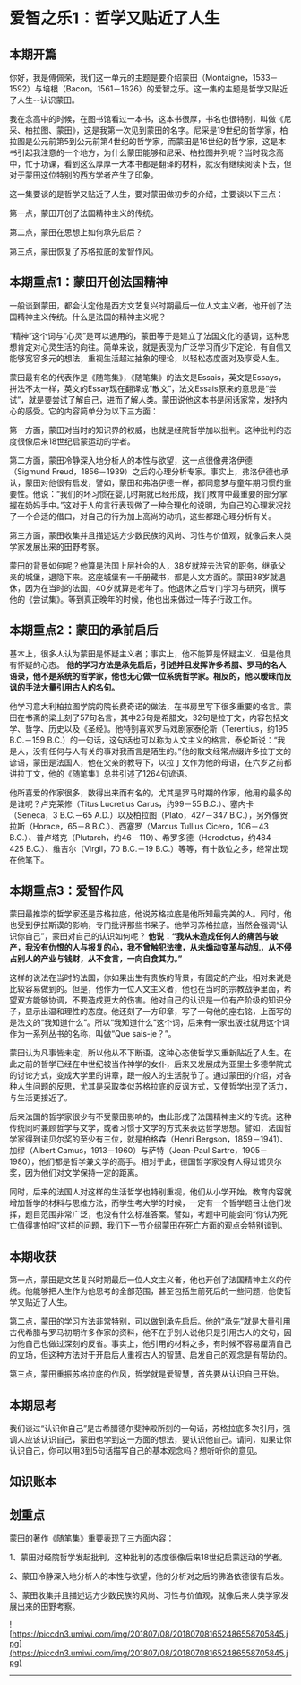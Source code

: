 # 爱智之乐1：哲学又贴近了人生

## 本期开篇

你好，我是傅佩荣，我们这一单元的主题是要介绍蒙田（Montaigne，1533－1592）与培根（Bacon，1561－1626）的爱智之乐。这一集的主题是哲学又贴近了人生--认识蒙田。

我在念高中的时候，在图书馆看过一本书，这本书很厚，书名也很特别，叫做《尼采、柏拉图、蒙田》，这是我第一次见到蒙田的名字。尼采是19世纪的哲学家，柏拉图是公元前第5到公元前第4世纪的哲学家，而蒙田是16世纪的哲学家，这是本书引起我注意的一个地方，为什么蒙田能够和尼采、柏拉图并列呢？当时我念高中，忙于功课，看到这么厚厚一大本书都是翻译的材料，就没有继续阅读下去，但对于蒙田这位特别的西方学者产生了印象。

这一集要谈的是哲学又贴近了人生，要对蒙田做初步的介绍，主要谈以下三点：

第一点，蒙田开创了法国精神主义的传统。

第二点，蒙田在思想上如何承先启后？

第三点，蒙田恢复了苏格拉底的爱智作风。

## 本期重点1：蒙田开创法国精神

一般谈到蒙田，都会认定他是西方文艺复兴时期最后一位人文主义者，他开创了法国精神主义传统。什么是法国的精神主义呢？

“精神”这个词与“心灵”是可以通用的，蒙田等于是建立了法国文化的基调，这种思想肯定对心灵生活的向往。简单来说，就是表现为广泛学习而少下定论，有自信又能够宽容多元的想法，重视生活超过抽象的理论，以轻松态度面对及享受人生。

蒙田最有名的代表作是《随笔集》，《随笔集》的法文是Essais，英文是Essays，拼法不太一样，英文的Essay现在翻译成“散文”，法文Essais原来的意思是“尝试”，就是要尝试了解自己，进而了解人类。蒙田说他这本书是闲话家常，发抒内心的感受。它的内容简单分为以下三方面：

第一方面，蒙田对当时的知识界的权威，也就是经院哲学加以批判。这种批判的态度很像后来18世纪启蒙运动的学者。

第二方面，蒙田冷静深入地分析人的本性与欲望，这一点很像弗洛伊德（Sigmund Freud，1856－1939）之后的心理分析专家。事实上，弗洛伊德也承认，蒙田对他很有启发，譬如，蒙田和弗洛伊德一样，都同意梦与童年期习惯的重要性。他说：“我们的坏习惯在婴儿时期就已经形成，我们教育中最重要的部分掌握在奶妈手中。”这对于人的言行表现做了一种合理化的说明，为自己的心理状况找了一个合适的借口，对自己的行为加上高尚的动机，这些都跟心理分析有关。

第三方面，蒙田收集并且描述远方少数民族的风尚、习性与价值观，就像后来人类学家发展出来的田野考察。

蒙田的背景如何呢？他算是法国上层社会的人，38岁就辞去法官的职务，继承父亲的城堡，退隐下来。这座城堡有一千册藏书，都是人文方面的。蒙田38岁就退休，因为在当时的法国，40岁就算是老年了。他退休之后专门学习与研究，撰写他的《尝试集》。等到真正晚年的时候，他也出来做过一阵子行政工作。

## 本期重点2：蒙田的承前启后

基本上，很多人认为蒙田是怀疑主义者；事实上，他不能算是怀疑主义，但是他具有怀疑的心态。 **他的学习方法是承先启后，引述并且发挥许多希腊、罗马的名人语录，他不是系统的哲学家，他也无心做一位系统哲学家。相反的，他以暧昧而反讽的手法大量引用古人的名句。**

他学习意大利柏拉图学院的院长费奇诺的做法，在书房里写下很多重要的格言。蒙田在书斋的梁上刻了57句名言，其中25句是希腊文，32句是拉丁文，内容包括文学、哲学、历史以及《圣经》。他特别喜欢罗马戏剧家泰伦斯（Terentius，约195 B.C.－159 B.C.）的一句话，这句话也可以称为人文主义的格言，泰伦斯说：“我是人，没有任何与人有关的事对我而言是陌生的。”他的散文经常点缀许多拉丁文的谚语，蒙田是法国人，他在父亲的教导下，以拉丁文作为他的母语，在六岁之前都讲拉丁文，他的《随笔集》总共引述了1264句谚语。

他所喜爱的作家很多，数得出来而有名的，尤其是罗马时期的作家，他用的最多的是谁呢？卢克莱修（Titus Lucretius Carus，约99－55 B.C.）、塞内卡（Seneca，3 B.C.－65 A.D.）以及柏拉图（Plato，427－347 B.C.），另外像贺拉斯（Horace，65－8 B.C.）、西塞罗（Marcus Tullius Cicero，106－43 B.C.）、普卢塔克（Plutarch，约46－119）、希罗多德（Herodotus，约484－425 B.C.）、维吉尔（Virgil，70 B.C.－19 B.C.）等等，有十数位之多，经常出现在他笔下。

## 本期重点3：爱智作风

蒙田最推崇的哲学家还是苏格拉底，他说苏格拉底是他所知最完美的人。同时，他也受到伊拉斯谟的影响，专门批评那些书呆子。他学习苏格拉底，当然会强调“认识你自己”，蒙田对自己的认识如何呢？ **他说：“我从未造成任何人的痛苦与破产，我没有仇恨的人与报复的心，我不曾触犯法律，从未煽动变革与动乱，从不侵占别人的产业与钱财，从不食言，一向自食其力。”**

这样的说法在当时的法国，你如果出生有贵族的背景，有固定的产业，相对来说是比较容易做到的。但是，他作为一位人文主义者，他也在当时的宗教战争里面，希望双方能够协调，不要造成更大的伤害。他对自己的认识是一位有产阶级的知识分子，显示出温和理性的态度。他还刻了一方印章，写了一句他的座右铭，上面写的是法文的“我知道什么”。所以“我知道什么”这个词，后来有一家出版社就用这个词作为一系列丛书的名称，叫做“Que sais-je？”。

蒙田认为凡事皆未定，所以他从不下断语，这种心态使哲学又重新贴近了人生。在此之前的哲学已经在中世纪被当作神学的女仆，后来又发展成为亚里士多德学院式的讨论方式，变成大学里的讲章，跟一般人的生活脱节了。通过蒙田的介绍，对各种人生问题的反思，尤其是采取类似苏格拉底的反讽方式，又使哲学出现了活力，与生活更接近了。

后来法国的哲学家很少有不受蒙田影响的，由此形成了法国精神主义的传统。这种传统同时兼顾哲学与文学，或者习惯于文学的方式来表达哲学思想。譬如，法国哲学家得到诺贝尔奖的至少有三位，就是柏格森（Henri Bergson，1859－1941）、加缪（Albert Camus，1913－1960）与萨特（Jean-Paul Sartre，1905－1980），他们都是哲学兼文学的高手。相对于此，德国哲学家没有人得过诺贝尔奖，因为他们对文学保持一定的距离。

同时，后来的法国人对这样的生活哲学也特别重视，他们从小学开始，教育内容就增加哲学的材料与思维方法，而学生考大学的时候，一定有一个哲学题目让他们发挥，题目范围非常广泛，也没有什么标准答案。譬如，考题中可能会问“你认为死亡值得害怕吗”这样的问题，我们下一节介绍蒙田在死亡方面的观点会特别谈到。

## 本期收获

第一点，蒙田是文艺复兴时期最后一位人文主义者，他也开创了法国精神主义的传统。他能够把人生作为他思考的全部范围，甚至包括生前死后的一些问题，他使哲学又贴近了人生。

第二点，蒙田的学习方法非常特别，可以做到承先启后。他的“承先”就是大量引用古代希腊与罗马初期许多作家的资料，他不在乎别人说他只是引用古人的文句，因为他自己也做过深刻的反省。事实上，他引用的材料之多，有时候不容易厘清自己的立场，但这种方法对于开启后人重视古人的智慧、启发自己的观念是有帮助的。

第三点，蒙田重振苏格拉底的作风，哲学就是爱智慧，首先要从认识自己开始。

## 本期思考

我们谈过“认识你自己”是古希腊德尔斐神殿所刻的一句话，苏格拉底多次引用，强调人应该认识自己，蒙田也学到这一方面的想法，要认识他自己。请问，如果让你认识自己，你可以用3到5句话描写自己的基本观念吗？想听听你的意见。

## 知识账本

## 划重点

蒙田的著作《随笔集》重要表现了三方面内容：

1、蒙田对经院哲学发起批判，这种批判的态度很像后来18世纪启蒙运动的学者。

2、蒙田冷静深入地分析人的本性与欲望，他的分析对之后的佛洛依德很有启发。

3、蒙田收集并且描述远方少数民族的风尚、习性与价值观，就像后来人类学家发展出来的田野考察。

![https://piccdn3.umiwi.com/img/201807/08/201807081652486558705845.jpg](https://piccdn3.umiwi.com/img/201807/08/201807081652486558705845.jpg)

---
